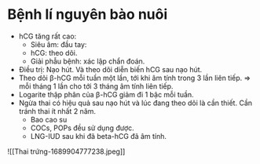 # Bệnh lí nguyên bào nuôi
- hCG tăng rất cao:  
	- Siêu âm: đầu tay: 
	- hCG: theo dõi.  
	- Giải phẫu bệnh: xác lập chẩn đoán.  
- Điều trị: Nạo hút. Và theo dõi diễn biến hCG sau nạo hút.  
- Theo dõi β-hCG mỗi tuần một lần, tới khi âm tính trong 3 lần liên tiếp. => mỗi tháng 1 lần cho tới 3 tháng âm tính liên tiếp. 
- Logarite thập phân của β-hCG giảm đi 1 bậc mỗi tuần.  
- Ngừa thai có hiệu quả sau nạo hút và lúc đang theo dõi là cần thiết. Cần tránh thai ít nhất 2 năm.  
	- Bao cao su  
	- COCs, POPs đều sử dụng được.  
	- LNG-IUD sau khi đã beta-hCG đã âm tính.

![[Thai trứng-1689904777238.jpeg]]